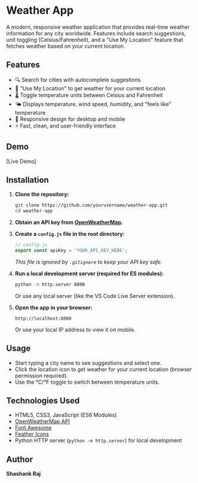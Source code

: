 # Weather App

A modern, responsive weather application that provides real-time weather information for any city worldwide. Features include search suggestions, unit toggling (Celsius/Fahrenheit), and a "Use My Location" feature that fetches weather based on your current location.

## Features

- 🔍 Search for cities with autocomplete suggestions  
- 📍 "Use My Location" to get weather for your current location  
- 🌡️ Toggle temperature units between Celsius and Fahrenheit  
- 🌤️ Displays temperature, wind speed, humidity, and "feels like" temperature  
- 📱 Responsive design for desktop and mobile  
- ⚡ Fast, clean, and user-friendly interface  

## Demo

[Live Demo]

## Installation

1. **Clone the repository:**
   ```bash
   git clone https://github.com/yourusername/weather-app.git
   cd weather-app
   ```

2. **Obtain an API key from [OpenWeatherMap](https://openweathermap.org/api).**

3. **Create a `config.js` file in the root directory:**
   ```js
   // config.js
   export const apiKey = 'YOUR_API_KEY_HERE';
   ```
   *This file is ignored by `.gitignore` to keep your API key safe.*

4. **Run a local development server (required for ES modules):**
   ```bash
   python -m http.server 8000
   ```
   Or use any local server (like the VS Code Live Server extension).

5. **Open the app in your browser:**
   ```
   http://localhost:8000
   ```
   Or use your local IP address to view it on mobile.

## Usage

- Start typing a city name to see suggestions and select one.
- Click the location icon to get weather for your current location (browser permission required).
- Use the °C/°F toggle to switch between temperature units.

## Technologies Used

- HTML5, CSS3, JavaScript (ES6 Modules)
- [OpenWeatherMap API](https://openweathermap.org/)
- [Font Awesome](https://fontawesome.com/)
- [Feather Icons](https://feathericons.com/)
- Python HTTP server (`python -m http.server`) for local development

## Author

**Shashank Raj**
